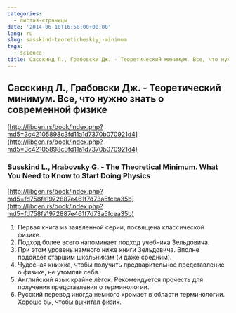```yaml
---
categories:
  - листая-страницы
date: '2014-06-10T16:58:00+00:00'
lang: ru
slug: sasskind-teoreticheskiyj-minimum
tags:
  - science
title: Сасскинд Л., Грабовски Дж. - Теоретический минимум. Все, что нужно знать о современной физике
---
```


## Сасскинд Л., Грабовски Дж. - Теоретический минимум. Все, что нужно знать о современной физике

[http://libgen.rs/book/index.php?md5=3c42105898c3fd11a1d7370b070921d4](http://libgen.rs/book/index.php?md5=3c42105898c3fd11a1d7370b070921d4)  

<!--more-->

### Susskind L., Hrabovsky G. - The Theoretical Minimum. What You Need to Know to Start Doing Physics

[http://libgen.rs/book/index.php?md5=fd758fa1972887e461f7d73a5fcea35b](http://libgen.rs/book/index.php?md5=fd758fa1972887e461f7d73a5fcea35b)  

1.  Первая книга из заявленной серии, посвящена классической физике.
2.  Подход более всего напоминает подход учебника Зельдовича.
3.  При этом уровень намного ниже книги Зельдовича. Вполне подойдёт старшим школьникам (и даже средним).
4.  Чудесная книжка, чтобы получить предварительное представление о физике, не утомляя себя.
5.  Английский язык крайне лёгок. Рекомендуется прочесть для получения представления о терминологии.
6.  Русский перевод иногда немного хромает в области терминологии. Хорошо бы, чтобы вычитал физик.
